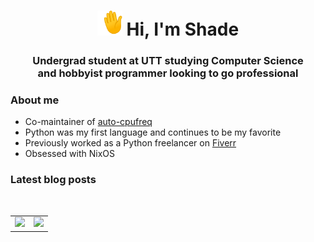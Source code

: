 <h1 align="center"><img src=./wave.gif width="40" height="40"> Hi, I'm Shade</h1>

<h3 align="center">Undergrad student at UTT studying Computer Science<br>and hobbyist programmer looking to go professional</h3>

<h3>About me</h3>

- Co-maintainer of [auto-cpufreq](https://github.com/AdnanHodzic/auto-cpufreq)
- Python was my first language and continues to be my favorite
- Previously worked as a Python freelancer on [Fiverr](https://www.fiverr.com/shadeyg56)
- Obsessed with NixOS

### Latest blog posts
<!-- BLOG-POST-LIST:START -->
<!-- BLOG-POST-LIST:END -->


<table align="center">
    <tr>
        <td><img src="https://github-readme-stats.vercel.app/api/top-langs/?username=shadeyg56&theme=tokyonight&hide_progress=true&hide_border=true"></td>
        &nbsp;&nbsp;&nbsp;&nbsp;
        <td><img src="https://github-readme-stats.vercel.app/api?username=shadeyg56&show_icons=true&theme=tokyonight&hide_border=true"></td>
    </tr>
</table>
